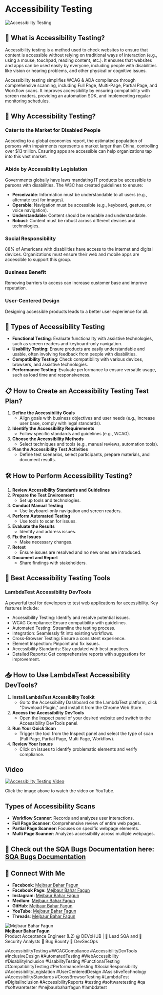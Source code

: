 # Accessibility Testing

![Accessibility Testing](https://media.licdn.com/dms/image/D5612AQHp-IuT9w1DzQ/article-cover_image-shrink_720_1280/0/1716051591793?e=1721260800&v=beta&t=RCNtbTh_e6xZ2liBgC4UWSAHaWhe3nNPp3OfYFmWTJg)

## 🤔 What is Accessibility Testing?
Accessibility testing is a method used to check websites to ensure that content is accessible without relying on traditional ways of interaction (e.g., using a mouse, touchpad, reading content, etc.). It ensures that websites and apps can be used easily by everyone, including people with disabilities like vision or hearing problems, and other physical or cognitive issues.

Accessibility testing simplifies WCAG & ADA compliance through comprehensive scanning, including Full Page, Multi-Page, Partial Page, and Workflow scans. It improves accessibility by ensuring compatibility with screen readers, providing an automation SDK, and implementing regular monitoring schedules.

## 📢 Why Accessibility Testing?
### Cater to the Market for Disabled People
According to a global economics report, the estimated population of persons with impairments represents a market larger than China, controlling over $13 trillion. Ensuring apps are accessible can help organizations tap into this vast market.

### Abide by Accessibility Legislation
Governments globally have laws mandating IT products be accessible to persons with disabilities. The W3C has created guidelines to ensure:
- **Perceivable**: Information must be understandable to all users (e.g., alternate text for images).
- **Operable**: Navigation must be accessible (e.g., keyboard, gesture, or voice navigation).
- **Understandable**: Content should be readable and understandable.
- **Robust**: Content must be robust across different devices and technologies.

### Social Responsibility
88% of Americans with disabilities have access to the internet and digital devices. Organizations must ensure their web and mobile apps are accessible to support this group.

### Business Benefit
Removing barriers to access can increase customer base and improve reputation.

### User-Centered Design
Designing accessible products leads to a better user experience for all.

## 🔧 Types of Accessibility Testing
- **Functional Testing**: Evaluate functionality with assistive technologies, such as screen readers and keyboard-only navigation.
- **Usability Testing**: Ensure products are easily understandable and usable, often involving feedback from people with disabilities.
- **Compatibility Testing**: Check compatibility with various devices, browsers, and assistive technologies.
- **Performance Testing**: Evaluate performance to ensure versatile usage, such as load time and responsiveness.

## 📋 How to Create an Accessibility Testing Test Plan?
1. **Define the Accessibility Goals**
   - Align goals with business objectives and user needs (e.g., increase user base, comply with legal standards).
2. **Identify the Accessibility Requirements**
   - Follow specific standards and guidelines (e.g., WCAG).
3. **Choose the Accessibility Methods**
   - Select techniques and tools (e.g., manual reviews, automation tools).
4. **Plan the Accessibility Test Activities**
   - Define test scenarios, select participants, prepare materials, and document results.

## 🛠 How to Perform Accessibility Testing?
1. **Review Accessibility Standards and Guidelines**
2. **Prepare the Test Environment**
   - Set up tools and technologies.
3. **Conduct Manual Testing**
   - Use keyboard-only navigation and screen readers.
4. **Perform Automated Testing**
   - Use tools to scan for issues.
5. **Evaluate the Results**
   - Identify and address issues.
6. **Fix the Issues**
   - Make necessary changes.
7. **Retest**
   - Ensure issues are resolved and no new ones are introduced.
8. **Document and Report**
   - Share findings with stakeholders.

## 🚀 Best Accessibility Testing Tools
### LambdaTest Accessibility DevTools
A powerful tool for developers to test web applications for accessibility. Key features include:
- Accessibility Testing: Identify and resolve potential issues.
- WCAG Compliance: Ensure compatibility with guidelines.
- Automated Testing: Streamline the testing process.
- Integration: Seamlessly fit into existing workflows.
- Cross-Browser Testing: Ensure a consistent experience.
- Element Inspection: Pinpoint and fix issues.
- Accessibility Standards: Stay updated with best practices.
- Detailed Reports: Get comprehensive reports with suggestions for improvement.

## 📥 How to Use LambdaTest Accessibility DevTools?
1. **Install LambdaTest Accessibility Toolkit**
   - Go to the Accessibility Dashboard on the LambdaTest platform, click "Download Plugin," and install it from the Chrome Web Store.
2. **Access the Accessibility DevTools**
   - Open the Inspect panel of your desired website and switch to the Accessibility DevTools panel.
3. **Run Your Quick Scan**
   - Trigger the tool from the Inspect panel and select the type of scan (Full Page, Partial Page, Multi Page, Workflow).
4. **Review Your Issues**
   - Click on issues to identify problematic elements and verify compliance.


## Video

[![Accessibility Testing Video](https://img.youtube.com/vi/tqnzSrEbLzA/maxresdefault.jpg)](https://youtu.be/tqnzSrEbLzA?si=XG7uAij327T82zQf)

Click the image above to watch the video on YouTube.



## Types of Accessibility Scans
- **Workflow Scanner**: Records and analyzes user interactions.
- **Full Page Scanner**: Comprehensive review of entire web pages.
- **Partial Page Scanner**: Focuses on specific webpage elements.
- **Multi Page Scanner**: Analyzes accessibility across multiple webpages.

## 🎯 Check out the SQA Bugs Documentation here: [SQA Bugs Documentation](https://lnkd.in/gzAqB6AF)

## 🔀 Connect With Me
- **Facebook**: [Mejbaur Bahar Fagun](https://lnkd.in/dQhnGZTy)
- **Facebook Page**: [Mejbaur Bahar Fagun](https://lnkd.in/gaSKMG2y)
- **Instagram**: [Mejbaur Bahar Fagun](https://lnkd.in/gid7Ehku)
- **Medium**: [Mejbaur Bahar Fagun](https://lnkd.in/gP6V2iQz)
- **GitHub**: [Mejbaur Bahar Fagun](https://github.com/fagunti)
- **YouTube**: [Mejbaur Bahar Fagun](https://lnkd.in/gg9AY4BE)
- **Threads**: [Mejbaur Bahar Fagun](https://www.threads.net/@fagun018)



![Mejbaur Bahar Fagun](https://th.bing.com/th/id/OIP.kZ7sZWgg-zvkLAeAjttqpgHaHa?rs=1&pid=ImgDetMain)  
**Mejbaur Bahar Fagun**  
Product Acceptance Engineer (L2) @ DEVxHUB | 🥸 Lead SQA and 🐞 Security Analysts 🐛 Bug Bounty 👻 DevSecOps


#AccessibilityTesting #WCAGCompliance #AccessibilityDevTools #InclusiveDesign #AutomatedTesting #WebAccessibility #DisabilityInclusion #UsabilityTesting #FunctionalTesting #CompatibilityTesting #PerformanceTesting #SocialResponsibility #AccessibilityLegislation #UserCenteredDesign #AssistiveTechnology #AccessibilityStandards #CrossBrowserTesting #LambdaTest #DigitalInclusion #AccessibilityReports #testing #softwaretesting #qa #softwaretester #mejbaurbaharfagun #lambdatest
